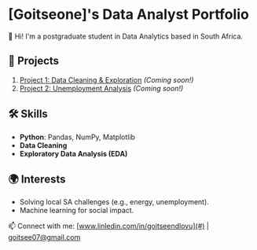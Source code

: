 # [Goitseone]'s Data Analyst Portfolio  
👋 Hi! I'm a postgraduate student in Data Analytics based in South Africa.  

## 🚀 Projects  
1. [Project 1: Data Cleaning & Exploration](#) *(Coming soon!)*  
2. [Project 2: Unemployment Analysis](#) *(Coming soon!)*  

## 🛠️ Skills  
- **Python**: Pandas, NumPy, Matplotlib  
- **Data Cleaning**  
- **Exploratory Data Analysis (EDA)**  

## 🌍 Interests  
- Solving local SA challenges (e.g., energy, unemployment).  
- Machine learning for social impact.  

📫 Connect with me: [www.linledin.com/in/goitseendlovu](#) | [goitsee07@gmail.com](#)  




